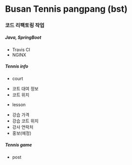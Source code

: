# Busan Tennis pangpang (bst)
### 코드 리팩토링 작업

##### Java, SpringBoot

* Travis CI
* NGINX


##### Tennis info

* court
- 코트 대여 정보
- 코트 위치


* lesson
- 강습 가격
- 강습 코트 위치
- 강사 연락처
- 홍보(예정)

##### Tennis game 

* post
